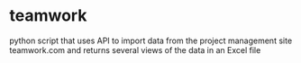 # teamwork
python script that uses API to import data from the project management site teamwork.com and returns several views of the data in an Excel file
